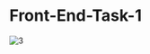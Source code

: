 # Front-End-Task-1
![3](https://user-images.githubusercontent.com/100553759/176014021-1fef5f46-6ccd-4550-93d1-70d81ae04056.png)
